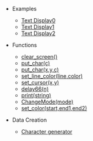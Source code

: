   * Examples
    * [Text Display0](Example_for_Text_Display.md)
    * [Text Display1](Example1.md)
    * [Text Display2](Example2.md)
  * Functions
    * [clear\_screen()](ClearScreen.md)
    * [put\_char(c)](PutChar.md)
    * [put\_char(x,y,c)](PutChar.md)
    * [set\_line\_color(line,color)](SetLineColor.md)
    * [set\_cursor(x,y)](SetCursor.md)
    * [delay66(n)](Delay66.md)
    * [print(string)](Print.md)
    * [ChangeMode(mode)](ChangeMode.md)
    * [set\_color(start,end1,end2)](SetColor.md)

  * Data Creation
    * [Character generator](CharaGene.md)